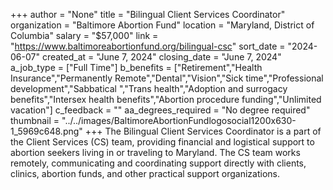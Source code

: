 +++
author = "None"
title = "Bilingual Client Services Coordinator"
organization = "Baltimore Abortion Fund"
location = "Maryland, District of Columbia"
salary = "$57,000"
link = "https://www.baltimoreabortionfund.org/bilingual-csc"
sort_date = "2024-06-07"
created_at = "June 7, 2024"
closing_date = "June 7, 2024"
a_job_type = ["Full Time"]
b_benefits = ["Retirement","Health Insurance","Permanently Remote","Dental","Vision","Sick time","Professional development","Sabbatical ","Trans health","Adoption and surrogacy benefits","Intersex health benefits","Abortion procedure funding","Unlimited vacation"]
c_feedback = ""
aa_degrees_required = "No degree required"
thumbnail = "../../images/BaltimoreAbortionFundlogosocial1200x630-1_5969c648.png"
+++
The Bilingual Client Services Coordinator is a part of the Client Services (CS) team, providing financial and logistical support to abortion seekers living in or traveling to Maryland. The CS team works remotely, communicating and coordinating support directly with clients, clinics, abortion funds, and other practical support organizations.